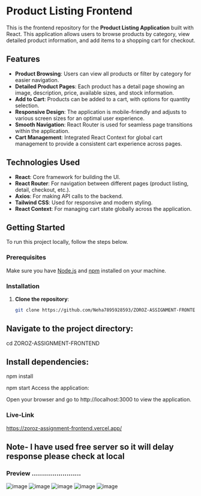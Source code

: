 # Product Listing Frontend

This is the frontend repository for the **Product Listing Application** built with React. This application allows users to browse products by category, view detailed product information, and add items to a shopping cart for checkout.

## Features

- **Product Browsing**: Users can view all products or filter by category for easier navigation.
- **Detailed Product Pages**: Each product has a detail page showing an image, description, price, available sizes, and stock information.
- **Add to Cart**: Products can be added to a cart, with options for quantity selection.
- **Responsive Design**: The application is mobile-friendly and adjusts to various screen sizes for an optimal user experience.
- **Smooth Navigation**: React Router is used for seamless page transitions within the application.
- **Cart Management**: Integrated React Context for global cart management to provide a consistent cart experience across pages.

## Technologies Used

- **React**: Core framework for building the UI.
- **React Router**: For navigation between different pages (product listing, detail, checkout, etc.).
- **Axios**: For making API calls to the backend.
- **Tailwind CSS**: Used for responsive and modern styling.
- **React Context**: For managing cart state globally across the application.

## Getting Started

To run this project locally, follow the steps below.

### Prerequisites

Make sure you have [Node.js](https://nodejs.org/) and [npm](https://www.npmjs.com/) installed on your machine.

### Installation

1. **Clone the repository**:
   ```bash
   git clone https://github.com/Neha7895928593/ZOROZ-ASSIGNMENT-FRONTEND
## Navigate to the project directory:

cd ZOROZ-ASSIGNMENT-FRONTEND
## Install dependencies:
npm install

npm start
Access the application:

Open your browser and go to http://localhost:3000 to view the application.

### Live-Link
https://zoroz-assignment-frontend.vercel.app/   
## Note- I  have used free server so it will delay response please check at local

### Preview ........................

![image](https://github.com/user-attachments/assets/bdfbd90d-c0f7-40bc-905a-edfb75f20d87)
![image](https://github.com/user-attachments/assets/c4bcf8f1-4fd6-42d9-8b84-33f77556bff3)
![image](https://github.com/user-attachments/assets/8a6ff2ec-5848-4134-a8ee-94ef387e38d0)
![image](https://github.com/user-attachments/assets/a655848d-aa68-4e40-983a-3cd5e8ef9d40)
![image](https://github.com/user-attachments/assets/539e3d5a-ffe5-46f4-856b-4e50fc3291ce)





